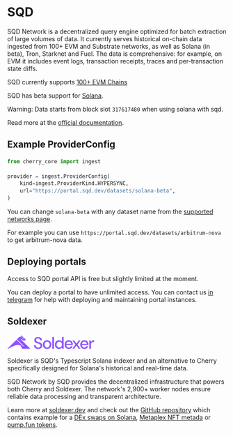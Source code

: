 # SQD

SQD Network is a decentralized query engine optimized for batch extraction of large volumes of data. It currently serves historical on-chain data ingested from 100+ EVM and Substrate networks, as well as Solana (in beta), Tron, Starknet and Fuel. The data is comprehensive: for example, on EVM it includes event logs, transaction receipts, traces and per-transaction state diffs.

SQD currently supports [100+ EVM Chains](https://docs.sqd.ai/subsquid-network/reference/networks/)

SQD has beta support for [Solana](https://docs.sqd.ai/solana-indexing/).

Warning: Data starts from block slot `317617480` when using solana with sqd.

Read more at the [official documentation](https://docs.sqd.ai/).


## Example ProviderConfig

```python
from cherry_core import ingest

provider = ingest.ProviderConfig(
    kind=ingest.ProviderKind.HYPERSYNC,
    url="https://portal.sqd.dev/datasets/solana-beta",
)
```

You can change `solana-beta` with any dataset name from the [supported networks page](https://docs.sqd.ai/subsquid-network/reference/networks/).

For example you can use `https://portal.sqd.dev/datasets/arbitrum-nova` to get arbitrum-nova data.

## Deploying portals

Access to SQD portal API is free but slightly limited at the moment.

You can deploy a portal to have unlimited access. You can contact us [in telegram](https://t.me/cherry_etl) for help with deploying and maintaining portal instances. 


## Soldexer

<img src="../../img/soldexer_logo_purple.png" alt="Soldexer Logo" width="200"/>

Soldexer is SQD's Typescript Solana indexer and an alternative to Cherry specifically designed for Solana's historical and real-time data.

SQD Network by SQD provides the decentralized infrastructure that powers both Cherry and Soldexer. The network's 2,900+ worker nodes ensure reliable data processing and transparent architecture.

Learn more at [soldexer.dev](https://www.soldexer.dev/) and check out the [GitHub repository](https://github.com/subsquid-labs/soldexer) which contains example for a [DEx swaps on Solana](https://github.com/subsquid-labs/soldexer/blob/main/src/indexers/swaps.ts), [Metaplex NFT metada](https://github.com/subsquid-labs/soldexer/blob/main/src/indexers/metaplex.ts) or [pump.fun tokens](https://github.com/subsquid-labs/soldexer/blob/main/src/indexers/pumpfun.ts).
